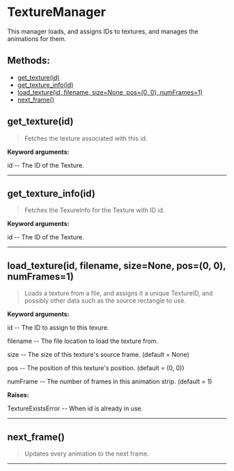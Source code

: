 # TextureManager 
  This manager loads, and assigns IDs to textures, and manages the animations for them. 

## Methods: 
* [get_texture(id)](#get_texture) 
* [get_texture_info(id)](#get_texture_info) 
* [load_texture(id, filename, size=None, pos=(0, 0), numFrames=1)](#load_texture) 
* [next_frame()](#next_frame) 
<div id="get_texture"></div>

## get_texture(id) 

  

 > Fetches the texture associated with this id.

 

 **Keyword arguments:**

 id -- The ID of the Texture. 

 --- 
<div id="get_texture_info"></div>

## get_texture_info(id) 

  

 > Fetches the TexureInfo for the Texture with ID id.

 

 **Keyword arguments:**

 id -- The ID of the Texture. 

 --- 
<div id="load_texture"></div>

## load_texture(id, filename, size=None, pos=(0, 0), numFrames=1) 

  

 > Loads a texture from a file, and assigns it a unique TextureID, and possibly other data such as the source rectangle to use.

 

 **Keyword arguments:**

 id -- The ID to assign to this texure.

 filename -- The file location to load the texture from.

 size -- The size of this texture's source frame. (default = None)

 pos -- The position of this texture's position. (default = (0, 0))

 numFrame -- The number of frames in this animation strip. (default = 1)

 

 **Raises:**

 TextureExistsError -- When id is already in use. 

 --- 
<div id="next_frame"></div>

## next_frame() 

  

 > Updates every animation to the next frame. 

 --- 
